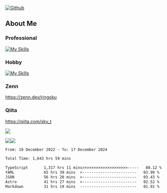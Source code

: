 [![Github](https://img.shields.io/github/followers/skyt-a?label=Follow&style=social)](https://github.com/skyt-a)

## About Me
### Professional
[![My Skills](https://skillicons.dev/icons?i=react,ts,js,nodejs,java,graphql,firebase,githubactions&theme=light)](https://skillicons.dev)
### Hobby
[![My Skills](https://skillicons.dev/icons?i=unity,rust,py&theme=light)](https://skillicons.dev)

### Zenn
https://zenn.dev/ringoku
### Qiita
https://qiita.com/sky_t


![](https://github-profile-summary-cards.vercel.app/api/cards/profile-details?username=skyt-a&theme=default)

![](https://github-profile-summary-cards.vercel.app/api/cards/repos-per-language?username=skyt-a&theme=default)![](https://github-profile-summary-cards.vercel.app/api/cards/stats?username=RinGoku&theme=default)

<!--START_SECTION:waka-->

```txt
From: 19 December 2022 - To: 17 December 2024

Total Time: 1,643 hrs 59 mins

TypeScript       1,317 hrs 11 mins>>>>>>>>>>>>>>>>>>>>-----   80.12 %
YAML             65 hrs 39 mins  >------------------------   03.99 %
JSON             56 hrs 20 mins  >------------------------   03.43 %
Astro            41 hrs 27 mins  >------------------------   02.52 %
Markdown         31 hrs 19 mins  -------------------------   01.91 %
```

<!--END_SECTION:waka-->
